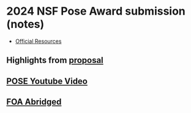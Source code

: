 # 2024 NSF Pose Award submission (notes)

-  [Official Resources](official_resources)

## Highlights from [proposal](../2024_NSF_POSE_foa_nsf23556.pdf)

## [POSE Youtube Video ](notes/pose-youtube-video-notes.md)

## [FOA Abridged](./notes/[FOA]FundingOpportunityAnnouncement/pose_foa_abridged.md)

